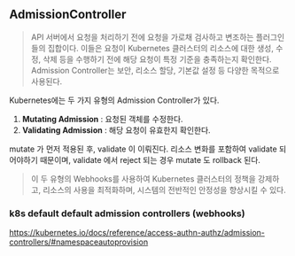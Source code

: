 ## AdmissionController 

> API 서버에서 요청을 처리하기 전에 요청을 가로채 검사하고 변조하는 플러그인들의 집합이다. 이들은 요청이 Kubernetes 클러스터의 리소스에 대한 생성, 수정, 삭제 등을 수행하기 전에 해당 요청이 특정 기준을 충족하는지 확인한다. Admission Controller는 보안, 리소스 할당, 기본값 설정 등 다양한 목적으로 사용된다.

Kubernetes에는 두 가지 유형의 Admission Controller가 있다.
1. **Mutating Admission** : 요청된 객체를 수정한다.
2. **Validating Admission** : 해당 요청이 유효한지 확인한다.

mutate 가 먼저 적용된 후, validate 이 이뤄진다. 리소스 변화를 포함하여 validate 되어야하기 때문이며, validate 에서 reject 되는 경우 mutate 도 rollback 된다.

> 이 두 유형의 Webhooks를 사용하여 Kubernetes 클러스터의 정책을 강제하고, 리소스의 사용을 최적화하며, 시스템의 전반적인 안정성을 향상시킬 수 있다.

### k8s default default admission controllers (webhooks)

https://kubernetes.io/docs/reference/access-authn-authz/admission-controllers/#namespaceautoprovision